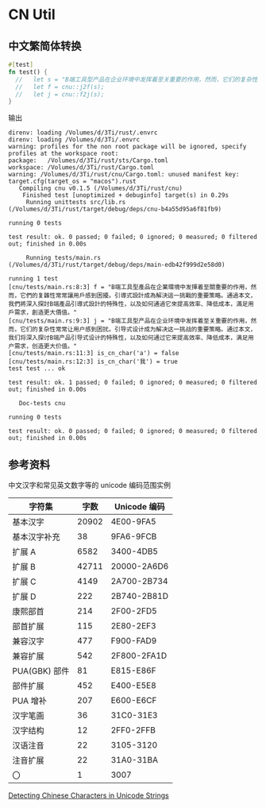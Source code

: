[‼️]: ✏️README.mdt

# CN Util

## 中文繁简体转换

```rust
#[test]
fn test() {
  //   let s = "B端工具型产品在企业环境中发挥着至关重要的作用，然而，它们的复杂性常常让用户感到困扰。引导式设计成为解决这一挑战的重要策略。通过本文，我们将深入探讨B端产品引导式设计的特殊性，以及如何通过它来提高效率、降低成本，满足用户需求，创造更大价值。";
  //   let f = cnu::j2f(s);
  //   let j = cnu::f2j(s);
}
```

输出

```
direnv: loading /Volumes/d/3Ti/rust/.envrc
direnv: loading /Volumes/d/3Ti/.envrc
warning: profiles for the non root package will be ignored, specify profiles at the workspace root:
package:   /Volumes/d/3Ti/rust/sts/Cargo.toml
workspace: /Volumes/d/3Ti/rust/Cargo.toml
warning: /Volumes/d/3Ti/rust/cnu/Cargo.toml: unused manifest key: target.cfg(target_os = "macos").rust
   Compiling cnu v0.1.5 (/Volumes/d/3Ti/rust/cnu)
    Finished test [unoptimized + debuginfo] target(s) in 0.29s
     Running unittests src/lib.rs (/Volumes/d/3Ti/rust/target/debug/deps/cnu-b4a55d95a6f81fb9)

running 0 tests

test result: ok. 0 passed; 0 failed; 0 ignored; 0 measured; 0 filtered out; finished in 0.00s

     Running tests/main.rs (/Volumes/d/3Ti/rust/target/debug/deps/main-edb42f999d2e58d0)

running 1 test
[cnu/tests/main.rs:8:3] f = "B端工具型產品在企業環境中发揮着至關重要的作用，然而，它們的复雜性常常讓用戶感到困擾。引導式設計成為解決這一挑戰的重要策略。通過本文，我們將深入探討B端產品引導式設計的特殊性，以及如何通過它來提高效率、降低成本，滿足用戶需求，創造更大價值。"
[cnu/tests/main.rs:9:3] j = "B端工具型产品在企业环境中发挥着至关重要的作用，然而，它们的复杂性常常让用户感到困扰。引导式设计成为解决这一挑战的重要策略。通过本文，我们将深入探讨B端产品引导式设计的特殊性，以及如何通过它来提高效率、降低成本，满足用户需求，创造更大价值。"
[cnu/tests/main.rs:11:3] is_cn_char('a') = false
[cnu/tests/main.rs:12:3] is_cn_char('我') = true
test test ... ok

test result: ok. 1 passed; 0 failed; 0 ignored; 0 measured; 0 filtered out; finished in 0.00s

   Doc-tests cnu

running 0 tests

test result: ok. 0 passed; 0 failed; 0 ignored; 0 measured; 0 filtered out; finished in 0.00s
```

## 参考资料

中文汉字和常见英文数字等的 unicode 编码范围实例

| 字符集 | 字数 | Unicode 编码 |
| - | - | -  |
| 基本汉字 | 20902 | 4E00-9FA5 |
| 基本汉字补充 | 38 | 9FA6-9FCB |
| 扩展 A | 6582 | 3400-4DB5 |
| 扩展 B | 42711 | 20000-2A6D6 |
| 扩展 C | 4149 | 2A700-2B734 |
| 扩展 D | 222 | 2B740-2B81D |
| 康熙部首 | 214 | 2F00-2FD5 |
| 部首扩展 | 115 | 2E80-2EF3 |
| 兼容汉字 | 477 | F900-FAD9 |
| 兼容扩展 | 542 | 2F800-2FA1D |
| PUA(GBK) 部件 | 81 | E815-E86F |
| 部件扩展 | 452 | E400-E5E8 |
| PUA 增补 | 207 | E600-E6CF |
| 汉字笔画 | 36 | 31C0-31E3 |
| 汉字结构 | 12 | 2FF0-2FFB |
| 汉语注音 | 22 | 3105-3120 |
| 注音扩展 | 22 | 31A0-31BA |
| 〇 | 1 | 3007 |

[Detecting Chinese Characters in Unicode Strings](https://medium.com/the-artificial-impostor/detecting-chinese-characters-in-unicode-strings-4ac839ba313a)
